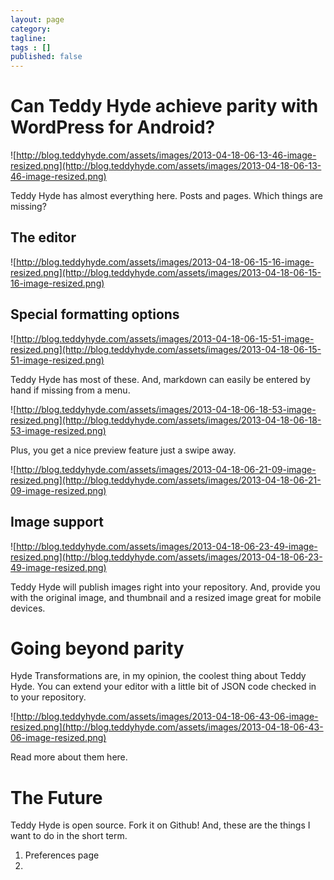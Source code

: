 ```yaml
---
layout: page
category: 
tagline: 
tags : [] 
published: false
---
```


# Can Teddy Hyde achieve parity with WordPress for Android? #

![http://blog.teddyhyde.com/assets/images/2013-04-18-06-13-46-image-resized.png](http://blog.teddyhyde.com/assets/images/2013-04-18-06-13-46-image-resized.png)

Teddy Hyde has almost everything here. Posts and pages. Which things are missing?

## The editor ##

![http://blog.teddyhyde.com/assets/images/2013-04-18-06-15-16-image-resized.png](http://blog.teddyhyde.com/assets/images/2013-04-18-06-15-16-image-resized.png)

## Special formatting options ##

![http://blog.teddyhyde.com/assets/images/2013-04-18-06-15-51-image-resized.png](http://blog.teddyhyde.com/assets/images/2013-04-18-06-15-51-image-resized.png)

Teddy Hyde has most of these. And, markdown can easily be entered by hand if missing from a menu. 

![http://blog.teddyhyde.com/assets/images/2013-04-18-06-18-53-image-resized.png](http://blog.teddyhyde.com/assets/images/2013-04-18-06-18-53-image-resized.png)

Plus, you get a nice preview feature just a swipe away.

![http://blog.teddyhyde.com/assets/images/2013-04-18-06-21-09-image-resized.png](http://blog.teddyhyde.com/assets/images/2013-04-18-06-21-09-image-resized.png)

## Image support ##

![http://blog.teddyhyde.com/assets/images/2013-04-18-06-23-49-image-resized.png](http://blog.teddyhyde.com/assets/images/2013-04-18-06-23-49-image-resized.png)

Teddy Hyde will publish images right into your repository. And, provide you with the original image, and thumbnail and a resized image great for mobile devices.

# Going beyond parity #

Hyde Transformations are, in my opinion, the coolest thing about Teddy Hyde. You can extend your editor with a little bit of JSON code checked in to your repository.

![http://blog.teddyhyde.com/assets/images/2013-04-18-06-43-06-image-resized.png](http://blog.teddyhyde.com/assets/images/2013-04-18-06-43-06-image-resized.png)

Read more about them here.

# The Future #

Teddy Hyde is open source. Fork it on Github! And, these are the things I want to do in the short term.

1. Preferences page
2. 
